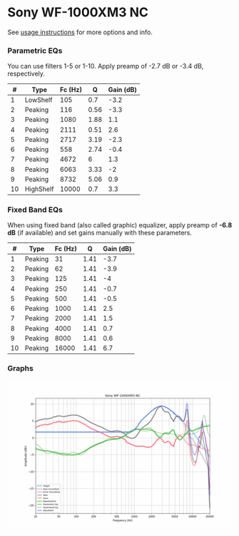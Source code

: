 # Sony WF-1000XM3 NC
See [usage instructions](https://github.com/jaakkopasanen/AutoEq#usage) for more options and info.

### Parametric EQs
You can use filters 1-5 or 1-10. Apply preamp of -2.7 dB or -3.4 dB, respectively.

|   # | Type      |   Fc (Hz) |    Q |   Gain (dB) |
|-----|-----------|-----------|------|-------------|
|   1 | LowShelf  |       105 | 0.7  |        -3.2 |
|   2 | Peaking   |       116 | 0.56 |        -3.3 |
|   3 | Peaking   |      1080 | 1.88 |         1.1 |
|   4 | Peaking   |      2111 | 0.51 |         2.6 |
|   5 | Peaking   |      2717 | 3.19 |        -2.3 |
|   6 | Peaking   |       558 | 2.74 |        -0.4 |
|   7 | Peaking   |      4672 | 6    |         1.3 |
|   8 | Peaking   |      6063 | 3.33 |        -2   |
|   9 | Peaking   |      8732 | 5.06 |         0.9 |
|  10 | HighShelf |     10000 | 0.7  |         3.3 |

### Fixed Band EQs
When using fixed band (also called graphic) equalizer, apply preamp of **-6.8 dB** (if available) and set gains manually with these parameters.

|   # | Type    |   Fc (Hz) |    Q |   Gain (dB) |
|-----|---------|-----------|------|-------------|
|   1 | Peaking |        31 | 1.41 |        -3.7 |
|   2 | Peaking |        62 | 1.41 |        -3.9 |
|   3 | Peaking |       125 | 1.41 |        -4   |
|   4 | Peaking |       250 | 1.41 |        -0.7 |
|   5 | Peaking |       500 | 1.41 |        -0.5 |
|   6 | Peaking |      1000 | 1.41 |         2.5 |
|   7 | Peaking |      2000 | 1.41 |         1.5 |
|   8 | Peaking |      4000 | 1.41 |         0.7 |
|   9 | Peaking |      8000 | 1.41 |         0.6 |
|  10 | Peaking |     16000 | 1.41 |         6.7 |

### Graphs
![](./Sony%20WF-1000XM3%20NC.png)

